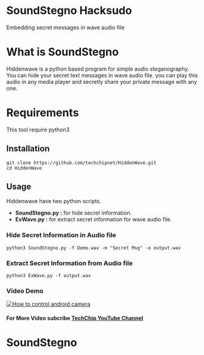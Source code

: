 # SoundStegno Hacksudo
Embedding secret messages in wave audio file

# What is SoundStegno
Hiddenwave is a python based program for simple audio steganography. You can hide your secret text messages in wave audio file. you can play this audio in any media player and secretly share your private message with any one.

# Requirements
<p>This tool require python3</p>

## Installation

```
git clone https://github.com/techchipnet/HiddenWave.git
cd HiddenWave
```
## Usage
<p>Hiddenwave have two python scripts. </p>
<ul>
<li><b>SoundStegno.py :</b> for hide secret information.</li>
<li><b>ExWave.py :</b> for extract secret information for wave audio file.</li>
</ul>

### Hide Secret Information in Audio file

```
python3 SoundStegno.py -f Demo.wav -m "Secret Msg" -o output.wav
```
### Extract Secret Information from Audio file

```
python3 ExWave.py -f output.wav
```

### Video Demo
[![How to control android camera](https://img.youtube.com/vi/UPQD7L9FNrk/0.jpg)](https://www.youtube.com/watch?v=UPQD7L9FNrk)
#### For More Video subcribe <a href="http://youtube.com/techchipnet">TechChip YouTube Channel</a>
# SoundStegno
